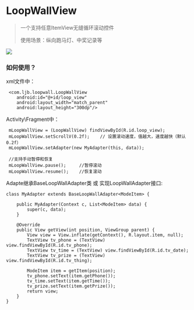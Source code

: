 <h1>LoopWallView</h1>

>一个支持任意ItemView无缝循环滚动控件
>
>使用场景：纵向跑马灯、中奖记录等

![](http://i.imgur.com/47zNn0V.gif)


<h3>如何使用？</h3>

xml文件中：
	
	 <com.ljb.loopwall.LoopWallView
        android:id="@+id/loop_view"
        android:layout_width="match_parent"
        android:layout_height="300dp"/>

Activity\Fragment中：
	
	 mLoopWallView = (LoopWallView) findViewById(R.id.loop_view);
     mLoopWallView.setScrollV(0.2f); 	// 设置滚动速度，值越大，速度越快（默认0.2f）
	 mLoopWallView.setAdapter(new MyAdapter(this, data));	
	
	 //支持手动暂停和恢复
	 mLoopWallView.pause();		//暂停滚动
	 mLoopWallView.resume();	//恢复滚动
	


Adapte继承BaseLoopWallAdapter类 或 实现LoopWallAdapter接口:

	class MyAdapter extends BaseLoopWallAdapter<ModeItem> {

	    public MyAdapter(Context c, List<ModeItem> data) {
	        super(c, data);
	    }
	
	    @Override
	    public View getView(int position, ViewGroup parent) {
	        View view = View.inflate(getContext(), R.layout.item, null);
	        TextView tv_phone = (TextView) view.findViewById(R.id.tv_phone);
	        TextView tv_time = (TextView) view.findViewById(R.id.tv_date);
	        TextView tv_prize = (TextView) view.findViewById(R.id.tv_thing);
	
	        ModeItem item = getItem(position);
	        tv_phone.setText(item.getPhone());
	        tv_time.setText(item.getTime());
	        tv_prize.setText(item.getPrize());
	        return view;
	    }
	}